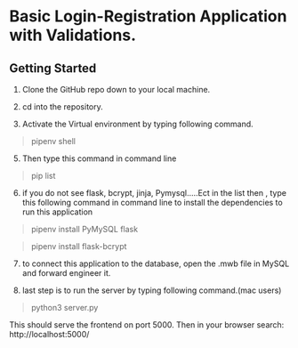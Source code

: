 # Basic Login-Registration Application with Validations.

## Getting Started

1. Clone the GitHub repo down to your local machine.

2. cd into the repository.

3. Activate the Virtual environment by typing following command.

> pipenv shell 

5. Then type this command in command line

> pip list

6. if you do not see flask, bcrypt, jinja, Pymysql.....Ect in the list then , type this following command in command line to install the dependencies to run this application

> pipenv install PyMySQL flask

> pipenv install flask-bcrypt

7. to connect this application to the database, open the .mwb file in MySQL and forward engineer it.

8. last step is to run the server by typing following command.(mac users)

> python3 server.py

This should serve the frontend on port 5000. 
Then in your browser search: http://localhost:5000/
